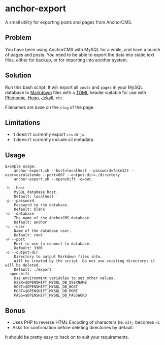 # anchor-export

A small utility for exporting posts and pages from AnchorCMS.

## Problem

You have been using AnchorCMS with MySQL for a while, and have a
bunch of pages and posts. You need to be able to export the data into static
text files, either for backup, or for importing into another system.

## Solution

Run this bash script. It will export all `posts` and `pages` in
your MySQL database to [Markdown](https://en.wikipedia.org/wiki/Markdown)
files with a [TOML](hettps://github.com/toml-lang/toml) header suitable for
use with
[Phenomic](https://github.com/MoOx/phenomic),
[Hugo](https://gohugo.io),
[Jekyll](https://jekyllrb.com/),
etc.

Filenames are base on the `slug` of the page.

## Limitations

* It doesn't currently export `css` or `js`.
* It doesn't currently include all metadata.

## Usage


    Example usage:
        anchor-export.sh --host=localhost --password=fake123 --user=ezralalonde --port=007 --output-dir=./directory
        anchor-export.sh --openshift -o=out
    
    -h --host
        MySQL database host.
        Default: localhost
    -p --password
        Password to the database.
        Default: blank
    -d --database
        The name of the AnchorCMS database.
        Default: anchor
    -u --user
        Name of the database user.
        Default: root
    -P --port
        Port to use to connect to database.
        Default: 3306
    -o --output-dir	
        Directory to output Markdown files into.
        Will be created by the script. Do not use existing directory; it will be deleted.
        Default: ./export
    --openshift	
        Use environment variables to set other values.
        USER=$OPENSHIFT_MYSQL_DB_USERNAME
        HOST=$OPENSHIFT_MYSQL_DB_HOST
        POST=$OPENSHIFT_MYSQL_DB_PORT
        PASS=$OPENSHIFT_MYSQL_DB_PASSWORD

## Bonus

* Uses PHP to reverse HTML Encoding of characters (ie. `&lt;` becomes `<`).
* Asks for confirmation before deleting directories by default.

It should be pretty easy to hack on to suit your requirements.
